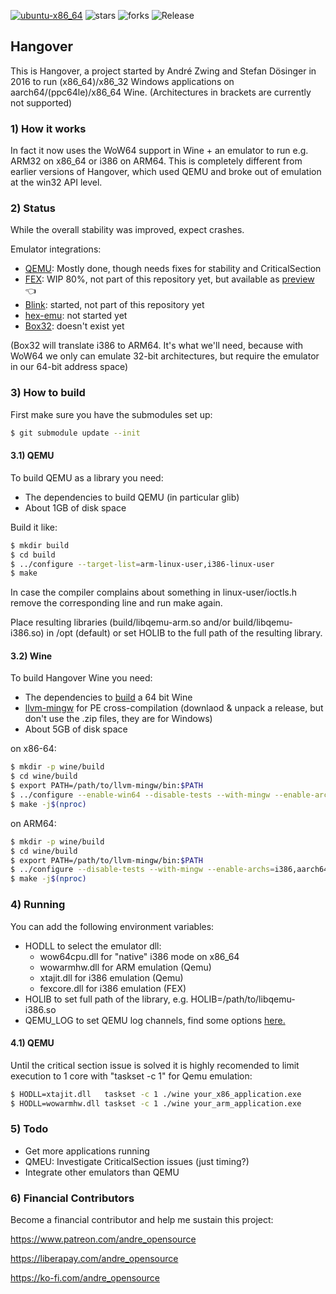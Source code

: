 [![ubuntu-x86_64](https://github.com/AndreRH/hangover/workflows/ubuntu-x86_64/badge.svg)](https://github.com/AndreRH/hangover/actions?query=workflow%3Aubuntu-x86_64)
![stars](https://img.shields.io/github/stars/AndreRH/hangover)
![forks](https://img.shields.io/github/forks/AndreRH/hangover)
![Release](https://img.shields.io/github/v/release/AndreRH/hangover?color=green&include_prereleases)

## Hangover
This is Hangover, a project started by André Zwing and Stefan Dösinger in 2016 to run
(x86_64)/x86_32 Windows applications on aarch64/(ppc64le)/x86_64 Wine. (Architectures in brackets
are currently not supported)

### 1) How it works
In fact it now uses the WoW64 support in Wine + an emulator to run e.g. ARM32 on x86_64 or
i386 on ARM64. This is completely different from earlier versions of Hangover, which used QEMU and
broke out of emulation at the win32 API level.

### 2) Status
While the overall stability was improved, expect crashes.

Emulator integrations:

- [QEMU](https://gitlab.com/qemu-project/qemu): Mostly done, though needs fixes for stability and CriticalSection
- [FEX](https://github.com/FEX-Emu/FEX): WIP 80%, not part of this repository yet, but available as [preview](https://www.patreon.com/posts/previews-82611984) :point_left:
- [Blink](https://github.com/jart/blink): started, not part of this repository yet
- [hex-emu](https://gitlab.com/hex-emu/hex-emu): not started yet
- [Box32](https://news.itsfoss.com/box86-creator-ptitseb/): doesn't exist yet

(Box32 will translate i386 to ARM64. It's what we'll need, because with WoW64 we only can emulate 32-bit architectures, but require the emulator in our 64-bit address space)

### 3) How to build
First make sure you have the submodules set up:
```bash
$ git submodule update --init
```

#### 3.1) QEMU
To build QEMU as a library you need:

- The dependencies to build QEMU (in particular glib)
- About 1GB of disk space

Build it like:
```bash
$ mkdir build
$ cd build
$ ../configure --target-list=arm-linux-user,i386-linux-user
$ make
```

In case the compiler complains about something in linux-user/ioctls.h remove the corresponding line and run make again.

Place resulting libraries (build/libqemu-arm.so and/or build/libqemu-i386.so) in /opt (default) or set HOLIB to the full path of the resulting library.

#### 3.2) Wine
To build Hangover Wine you need:

- The dependencies to [build](https://wiki.winehq.org/Building_Wine#Satisfying_Build_Dependencies) a 64 bit Wine
- [llvm-mingw](https://github.com/mstorsjo/llvm-mingw) for PE cross-compilation (downlaod & unpack a release, but don't use the .zip files, they are for Windows)
- About 5GB of disk space

on x86-64:
```bash
$ mkdir -p wine/build
$ cd wine/build
$ export PATH=/path/to/llvm-mingw/bin:$PATH
$ ../configure --enable-win64 --disable-tests --with-mingw --enable-archs=i386,x86_64,arm
$ make -j$(nproc)
```

on ARM64:
```bash
$ mkdir -p wine/build
$ cd wine/build
$ export PATH=/path/to/llvm-mingw/bin:$PATH
$ ../configure --disable-tests --with-mingw --enable-archs=i386,aarch64,arm
$ make -j$(nproc)
```

### 4) Running
You can add the following environment variables:

* HODLL to select the emulator dll:
    * wow64cpu.dll for "native" i386 mode on x86_64
    * wowarmhw.dll for ARM emulation (Qemu)
    * xtajit.dll for i386 emulation (Qemu)
    * fexcore.dll for i386 emulation (FEX)
* HOLIB to set full path of the library, e.g. HOLIB=/path/to/libqemu-i386.so
* QEMU_LOG to set QEMU log channels, find some options [here.](https://github.com/AndreRH/qemu/blob/v5.2.0/util/log.c#L297)

#### 4.1) QEMU
Until the critical section issue is solved it is highly recomended to limit execution to 1 core with
"taskset -c 1" for Qemu emulation:

```bash
$ HODLL=xtajit.dll   taskset -c 1 ./wine your_x86_application.exe
$ HODLL=wowarmhw.dll taskset -c 1 ./wine your_arm_application.exe
```

### 5) Todo

* Get more applications running
* QMEU: Investigate CriticalSection issues (just timing?)
* Integrate other emulators than QEMU

### 6) Financial Contributors

Become a financial contributor and help me sustain this project:

https://www.patreon.com/andre_opensource

https://liberapay.com/andre_opensource

https://ko-fi.com/andre_opensource
